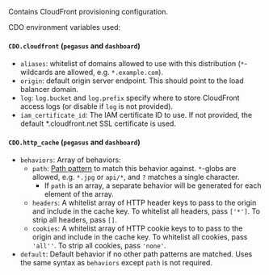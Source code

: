 Contains CloudFront provisioning configuration.

CDO environment variables used:

#### `CDO.cloudfront` (`pegasus` and `dashboard`)

- `aliases`: whitelist of domains allowed to use with this distribution (`*`-wildcards are allowed, e.g. `*.example.com`).
- `origin`: default origin server endpoint. This should point to the load balancer domain.
- `log`: `log.bucket` and `log.prefix` specify where to store CloudFront access logs (or disable if `log` is not provided).
- `iam_certificate_id`: The IAM certificate ID to use.
  If not provided, the default *.cloudfront.net SSL certificate is used.

#### `CDO.http_cache` (`pegasus` and `dashboard`)

- `behaviors`: Array of behaviors:
  - `path`: [Path pattern](http://docs.aws.amazon.com/AmazonCloudFront/latest/DeveloperGuide/distribution-web-values-specify.html#DownloadDistValuesPathPattern)
    to match this behavior against.
    `*`-globs are allowed, e.g. `*.jpg` or `api/*`, and `?` matches a single character.
    - If `path` is an array, a separate behavior will be generated for each element of the array.
  - `headers`: A whitelist array of HTTP header keys to pass to the origin and include in the cache key.
    To whitelist all headers, pass `['*']`.
    To strip all headers, pass `[]`.
  - `cookies`: A whitelist array of HTTP cookie keys to to pass to the origin and include in the cache key.
    To whitelist all cookies, pass `'all''`.
    To strip all cookies, pass `'none'`.
- `default`: Default behavior if no other path patterns are matched. Uses the same syntax as `behaviors` except `path` is not required.
